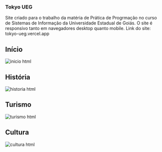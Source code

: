 ### Tokyo UEG

Site criado para o trabalho da matéria de Prática de Progrmação no curso de Sistemas de Informação da Universidade Estadual de Goiás. O site é responsivo tanto em navegadores desktop quanto mobile.
Link do site: tokyo-ueg.vercel.app

## Início
![inicio html](https://github.com/user-attachments/assets/b937a978-069d-45f1-89f3-3fa79c93b3bb)

## História
![historia html](https://github.com/user-attachments/assets/2b25e4a9-5495-4d69-9cb1-19d0a91305e5)

## Turismo
![turismo html](https://github.com/user-attachments/assets/af53a9d9-f75f-42bc-8c43-7e4f26abf806)

## Cultura
![cultura html](https://github.com/user-attachments/assets/1f13d5dd-b9c0-4beb-ae8e-399c6e5a354e)
